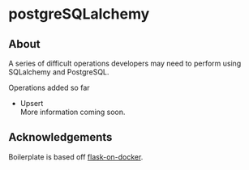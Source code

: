 # postgreSQLalchemy

## About

A series of difficult operations developers may need to perform
using SQLalchemy and PostgreSQL.

Operations added so far
- Upsert <br>
More information coming soon.
  
## Acknowledgements

Boilerplate is based off [flask-on-docker](https://github.com/testdrivenio/flask-on-docker).